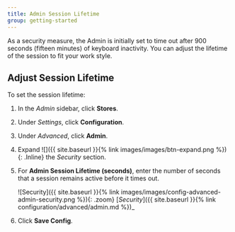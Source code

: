 ```yaml
---
title: Admin Session Lifetime
group: getting-started
---
```


As a security measure, the Admin is initially set to time out after 900 seconds (fifteen minutes) of keyboard inactivity. You can adjust the lifetime of the session to fit your work style.

## Adjust Session Lifetime

To set the session lifetime:

1. In the _Admin_ sidebar, click **Stores**.
1. Under _Settings_, click **Configuration**.
1. Under _Advanced_, click **Admin**.
1. Expand ![]({{ site.baseurl }}{% link images/images/btn-expand.png %}){: .Inline} the _Security_ section.
1. For **Admin Session Lifetime (seconds)**, enter the number of seconds that a session remains active before it times out.

    ![Security]({{ site.baseurl }}{% link images/images/config-advanced-admin-security.png %}){: .zoom}
    [_Security_]({{ site.baseurl }}{% link configuration/advanced/admin.md %})_

1. Click **Save Config**.
